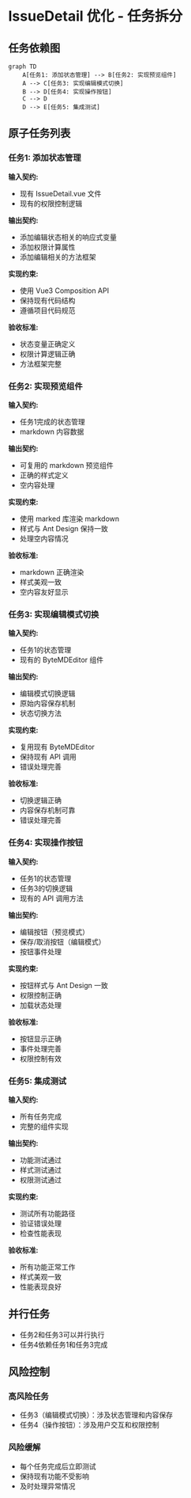 # IssueDetail 优化 - 任务拆分

## 任务依赖图

```mermaid
graph TD
    A[任务1: 添加状态管理] --> B[任务2: 实现预览组件]
    A --> C[任务3: 实现编辑模式切换]
    B --> D[任务4: 实现操作按钮]
    C --> D
    D --> E[任务5: 集成测试]
```

## 原子任务列表

### 任务1: 添加状态管理
**输入契约:**
- 现有 IssueDetail.vue 文件
- 现有的权限控制逻辑

**输出契约:**
- 添加编辑状态相关的响应式变量
- 添加权限计算属性
- 添加编辑相关的方法框架

**实现约束:**
- 使用 Vue3 Composition API
- 保持现有代码结构
- 遵循项目代码规范

**验收标准:**
- 状态变量正确定义
- 权限计算逻辑正确
- 方法框架完整

### 任务2: 实现预览组件
**输入契约:**
- 任务1完成的状态管理
- markdown 内容数据

**输出契约:**
- 可复用的 markdown 预览组件
- 正确的样式定义
- 空内容处理

**实现约束:**
- 使用 marked 库渲染 markdown
- 样式与 Ant Design 保持一致
- 处理空内容情况

**验收标准:**
- markdown 正确渲染
- 样式美观一致
- 空内容友好显示

### 任务3: 实现编辑模式切换
**输入契约:**
- 任务1的状态管理
- 现有的 ByteMDEditor 组件

**输出契约:**
- 编辑模式切换逻辑
- 原始内容保存机制
- 状态切换方法

**实现约束:**
- 复用现有 ByteMDEditor
- 保持现有 API 调用
- 错误处理完善

**验收标准:**
- 切换逻辑正确
- 内容保存机制可靠
- 错误处理完善

### 任务4: 实现操作按钮
**输入契约:**
- 任务1的状态管理
- 任务3的切换逻辑
- 现有的 API 调用方法

**输出契约:**
- 编辑按钮（预览模式）
- 保存/取消按钮（编辑模式）
- 按钮事件处理

**实现约束:**
- 按钮样式与 Ant Design 一致
- 权限控制正确
- 加载状态处理

**验收标准:**
- 按钮显示正确
- 事件处理完善
- 权限控制有效

### 任务5: 集成测试
**输入契约:**
- 所有任务完成
- 完整的组件实现

**输出契约:**
- 功能测试通过
- 样式测试通过
- 权限测试通过

**实现约束:**
- 测试所有功能路径
- 验证错误处理
- 检查性能表现

**验收标准:**
- 所有功能正常工作
- 样式美观一致
- 性能表现良好

## 并行任务

- 任务2和任务3可以并行执行
- 任务4依赖任务1和任务3完成

## 风险控制

### 高风险任务
- 任务3（编辑模式切换）：涉及状态管理和内容保存
- 任务4（操作按钮）：涉及用户交互和权限控制

### 风险缓解
- 每个任务完成后立即测试
- 保持现有功能不受影响
- 及时处理异常情况
